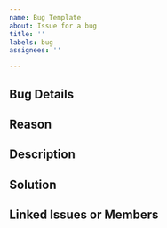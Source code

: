 ```yaml
---
name: Bug Template
about: Issue for a bug
title: ''
labels: bug
assignees: ''

---
```


## Bug Details

## Reason

## Description

## Solution

## Linked Issues or Members

